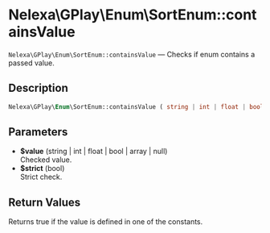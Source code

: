 # Nelexa\GPlay\Enum\SortEnum::containsValue
`Nelexa\GPlay\Enum\SortEnum::containsValue` — Checks if enum contains a passed value.

## Description
```php
Nelexa\GPlay\Enum\SortEnum::containsValue ( string | int | float | bool | array | null $value [, bool $strict = true ] ) : bool
```

## Parameters
* **$value** (string | int | float | bool | array | null)  
Checked value.
* **$strict** (bool)  
Strict check.

## Return Values
Returns true if the value is defined in one of the constants.

